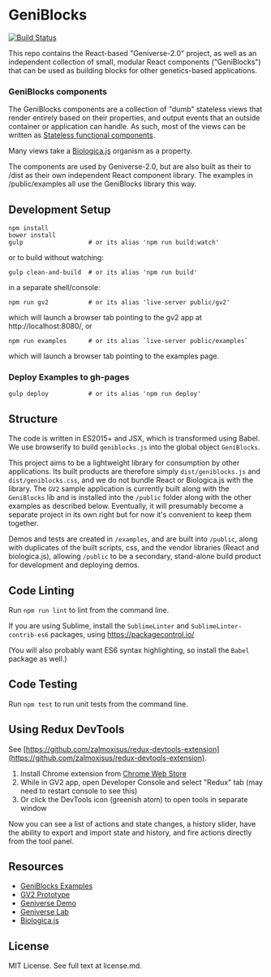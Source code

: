 # GeniBlocks
[![Build Status](https://travis-ci.org/concord-consortium/geniblocks.svg?branch=master)](https://travis-ci.org/concord-consortium/geniblocks)

This repo contains the React-based "Geniverse-2.0" project, as well as an
independent collection of small, modular React components ("GeniBlocks")
that can be used as building blocks for other genetics-based applications.

### GeniBlocks components

The GeniBlocks components are a collection of "dumb" stateless views
that render entirely based on their properties, and output events that an
outside container or application can handle. As such, most of the views
can be written as [Stateless functional components](https://facebook.github.io/react/blog/2015/10/07/react-v0.14.html#stateless-functional-components).

Many views take a [Biologica.js](https://github.com/concord-consortium/biologica.js)
organism as a property.

The components are used by Geniverse-2.0, but are also built as their to /dist
as their own independent React component library. The examples in /public/examples
all use the GeniBlocks library this way.

## Development Setup

    npm install
    bower install
    gulp                  # or its alias 'npm run build:watch'

or to build without watching:

    gulp clean-and-build  # or its alias 'npm run build'

in a separate shell/console:

    npm run gv2           # or its alias 'live-server public/gv2'

which will launch a browser tab pointing to the gv2 app at http://localhost:8080/, or

    npm run examples      # or its alias `live-server public/examples`

which will launch a browser tab pointing to the examples page.

### Deploy Examples to gh-pages

    gulp deploy           # or its alias 'npm run deploy'

## Structure

The code is written in ES2015+ and JSX, which is transformed using Babel. We use
browserify to build `geniblocks.js` into the global object `GeniBlocks`.

This project aims to be a lightweight library for consumption by other applications.
Its built products are therefore simply `dist/geniblocks.js` and `dist/geniblocks.css`,
and we do not bundle React or Biologica.js with the library. The `GV2` sample application
is currently built along with the `GeniBlocks` lib and is installed into the `/public`
folder along with the other examples as described below. Eventually, it will presumably
become a separate project in its own right but for now it's convenient to keep them together.

Demos and tests are created in `/examples`, and are built into `/public`, along
with duplicates of the built scripts, css, and the vendor libraries (React and
biologica.js), allowing `/public` to be a secondary, stand-alone build product for
development and deploying demos.

## Code Linting

Run `npm run lint` to lint from the command line.

If you are using Sublime, install the `SublimeLinter` and `SublimeLinter-contrib-es6`
packages, using https://packagecontrol.io/

(You will also probably want ES6 syntax highlighting, so install the `Babel` package as well.)

## Code Testing

Run `npm test` to run unit tests from the command line.

## Using Redux DevTools

See [https://github.com/zalmoxisus/redux-devtools-extension](https://github.com/zalmoxisus/redux-devtools-extension).

1. Install Chrome extension from [Chrome Web Store](https://chrome.google.com/webstore/detail/redux-devtools/lmhkpmbekcpmknklioeibfkpmmfibljd)
2. While in GV2 app, open Developer Console and select "Redux" tab (may need to restart console to see this)
3. Or click the DevTools icon (greenish atom) to open tools in separate window

Now you can see a list of actions and state changes, a history slider, have the ability to export and import state and history, and fire actions directly from the tool panel.

## Resources

* [GeniBlocks Examples](http://concord-consortium.github.io/geniblocks/)
* [GV2 Prototype](http://concord-consortium.github.io/geniblocks/gv2/)
* [Geniverse Demo](http://demo.geniverse.concord.org)
* [Geniverse Lab](https://geniverse-lab.concord.org)
* [Biologica.js](http://github.com/concord-consortium/biologica.js)

## License

MIT License. See full text at license.md.

